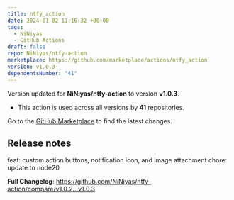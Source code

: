 ```yaml
---
title: ntfy_action
date: 2024-01-02 11:16:32 +00:00
tags:
  - NiNiyas
  - GitHub Actions
draft: false
repo: NiNiyas/ntfy-action
marketplace: https://github.com/marketplace/actions/ntfy_action
version: v1.0.3
dependentsNumber: "41"
---
```



Version updated for **NiNiyas/ntfy-action** to version **v1.0.3**.
- This action is used across all versions by **41** repositories.

Go to the [GitHub Marketplace](https://github.com/marketplace/actions/ntfy_action) to find the latest changes.

## Release notes

feat: custom action buttons, notification icon, and image attachment
chore: update to node20

**Full Changelog**: https://github.com/NiNiyas/ntfy-action/compare/v1.0.2...v1.0.3
